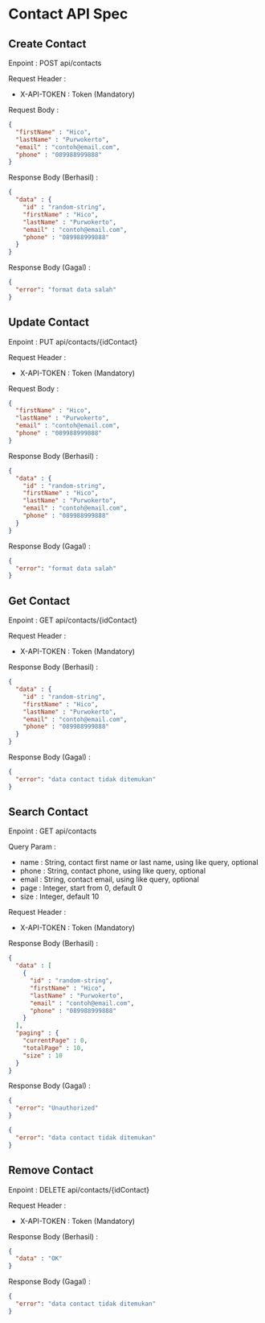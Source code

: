 # Contact API Spec

## Create Contact

Enpoint : POST api/contacts

Request Header :
- X-API-TOKEN : Token (Mandatory)

Request Body :
```json
{
  "firstName" : "Hico",
  "lastName" : "Purwokerto",
  "email" : "contoh@email.com",
  "phone" : "089988999888"
}
```

Response Body (Berhasil) :
```json
{
  "data" : {
    "id" : "random-string",
    "firstName" : "Hico",
    "lastName" : "Purwokerto",
    "email" : "contoh@email.com",
    "phone" : "089988999888"
  }
}
```

Response Body (Gagal) :
```json
{
  "error": "format data salah"
}
```

## Update Contact

Enpoint : PUT api/contacts/{idContact}

Request Header :
- X-API-TOKEN : Token (Mandatory)

Request Body :
```json
{
  "firstName" : "Hico",
  "lastName" : "Purwokerto",
  "email" : "contoh@email.com",
  "phone" : "089988999888"
}
```

Response Body (Berhasil) :
```json
{
  "data" : {
    "id" : "random-string",
    "firstName" : "Hico",
    "lastName" : "Purwokerto",
    "email" : "contoh@email.com",
    "phone" : "089988999888"
  }
}
```

Response Body (Gagal) :
```json
{
  "error": "format data salah"
}
```

## Get Contact

Enpoint : GET api/contacts/{idContact}

Request Header :
- X-API-TOKEN : Token (Mandatory)

Response Body (Berhasil) :
```json
{
  "data" : {
    "id" : "random-string",
    "firstName" : "Hico",
    "lastName" : "Purwokerto",
    "email" : "contoh@email.com",
    "phone" : "089988999888"
  }
}
```

Response Body (Gagal) :
```json
{
  "error": "data contact tidak ditemukan"
}
```


## Search Contact

Enpoint : GET api/contacts

Query Param :
- name : String, contact first name or last name, using like query, optional
- phone : String, contact phone, using like query, optional
- email : String, contact email, using like query, optional
- page : Integer, start from 0, default 0
- size : Integer, default 10

Request Header :
- X-API-TOKEN : Token (Mandatory)

Response Body (Berhasil) :
```json
{
  "data" : [
    {
      "id" : "random-string",
      "firstName" : "Hico",
      "lastName" : "Purwokerto",
      "email" : "contoh@email.com",
      "phone" : "089988999888"
    }
  ],
  "paging" : {
    "currentPage" : 0,
    "totalPage" : 10,
    "size" : 10
  } 
}
```
Response Body (Gagal) :
```json
{
  "error": "Unauthorized"
}
```

```json
{
  "error": "data contact tidak ditemukan"
}
```

## Remove Contact

Enpoint : DELETE api/contacts/{idContact}

Request Header :
- X-API-TOKEN : Token (Mandatory)

Response Body (Berhasil) :
```json
{
  "data" : "OK"
}
```

Response Body (Gagal) :
```json
{
  "error": "data contact tidak ditemukan"
}
```